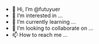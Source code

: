 - 👋 Hi, I’m @futuyuer
- 👀 I’m interested in ...
- 🌱 I’m currently learning ...
- 💞️ I’m looking to collaborate on ...
- 📫 How to reach me ...

<!---
futuyuer/futuyuer is a ✨ special ✨ repository because its `README.md` (this file) appears on your GitHub profile.
You can click the Preview link to take a look at your changes.
--->
